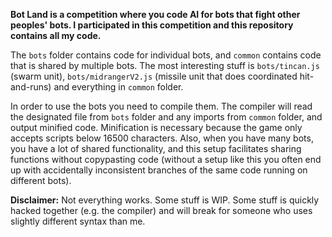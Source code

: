 **Bot Land is a competition where you code AI for bots that fight other peoples' bots. I participated in this
 competition and this repository contains all my code.**

The `bots` folder contains code for individual bots, and `common` contains code that is shared by multiple bots. The
 most interesting stuff is `bots/tincan.js` (swarm unit), `bots/midrangerV2.js` (missile unit that does coordinated
  hit-and-runs) and everything in `common` folder.
  
In order to use the bots you need to compile them. The compiler will read the designated
  file from `bots` folder and any imports from `common` folder, and output minified code. Minification is necessary
   because the game only accepts scripts below 16500 characters. Also, when you have many bots, you have a lot of
    shared functionality, and this setup facilitates sharing functions without copypasting code (without a setup
     like this you often end up with accidentally inconsistent branches of the same code running on different bots).

**Disclaimer:** Not everything works. Some stuff is WIP. Some stuff is quickly hacked together (e.g. the compiler) and
 will break for someone who uses slightly different syntax than me.